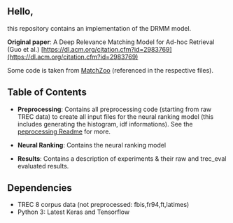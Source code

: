 ## Hello,

this repository contains an implementation of the DRMM model.

**Original paper**: A Deep Relevance Matching Model for Ad-hoc Retrieval (Guo et al.) [https://dl.acm.org/citation.cfm?id=2983769](https://dl.acm.org/citation.cfm?id=2983769)

Some code is taken from [MatchZoo](https://github.com/faneshion/MatchZoo) (referenced in the respective files).

## Table of Contents

- **Preprocessing**: Contains all preprocessing code (starting from raw TREC data) to create all input files for the neural ranking model (this includes generating the histogram, idf informations). See the [peprocessing Readme](preprocessing/README.md) for more.

- **Neural Ranking**: Contains the neural ranking model

- **Results**: Contains a description of experiments & their raw and trec_eval evaluated results.

## Dependencies

- TREC 8 corpus data (not preprocessed: fbis,fr94,ft,latimes)
- Python 3: Latest Keras and Tensorflow